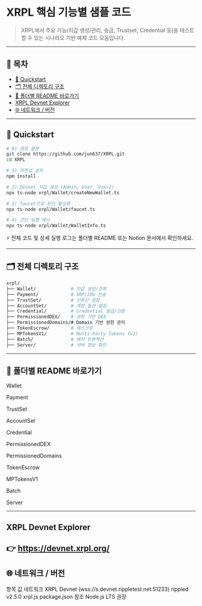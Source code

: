 # XRPL 핵심 기능별 샘플 코드

> XRPL에서 주요 기능(지갑 생성/관리, 송금, Trustset, Credential 등)을 테스트할 수 있는 시나리오 기반 예제 코드 모음입니다.

---

## 📑 목차
- [🚀 Quickstart](#-quickstart)
- [🗂️ 전체 디렉토리 구조](#-전체-디렉토리-구조)
- [📂 폴더별 README 바로가기](#-폴더별-readme-바로가기)
- [XRPL Devnet Explorer](#xrpl-devnet-explorer)
- [🌐 네트워크 / 버전](#-네트워크--버전)

---

## 🚀 Quickstart

```bash
# 0) 레포 클론
git clone https://github.com/jun637/XRPL.git
cd XRPL

# 1) 의존성 설치
npm install

# 2) Devnet 지갑 생성 (Admin, User, User2)
npx ts-node xrpl/Wallet/createNewWallet.ts

# 3) faucet으로 자산 활성화
npx ts-node xrpl/Wallet/faucet.ts

# 4) 간단 실행 예시
npx ts-node xrpl/Wallet/WalletInfo.ts
```
⚡ 전체 코드 및 상세 실행 로그는 폴더별 README 또는 Notion 문서에서 확인하세요.

---

## 🗂️ 전체 디렉토리 구조

```bash
xrpl/
├── Wallet/             # 지갑 생성/조회
├── Payment/            # XRP/IOU 전송
├── TrustSet/           # 신뢰선 설정
├── AccountSet/         # 계정 옵션 설정
├── Credential/         # Credential 발급/검증
├── PermissionedDEX/    # 권한 기반 DEX
├── PermissionedDomains/# Domain 기반 권한 관리
├── TokenEscrow/        # 에스크로
├── MPTokensV1/         # Multi-Party Tokens (v1)
├── Batch/              # 배치 트랜잭션
├── Server/             # 서버 정보 확인
```
---
## 📂 폴더별 README 바로가기
Wallet

Payment

TrustSet

AccountSet

Credential

PermissionedDEX

PermissionedDomains

TokenEscrow

MPTokensV1

Batch

Server

---
## XRPL Devnet Explorer
👉 https://devnet.xrpl.org/
---
## 🌐 네트워크 / 버전
항목	값
네트워크	XRPL Devnet (wss://s.devnet.rippletest.net:51233)
rippled	v2.5.0
xrpl.js	package.json 참조
Node.js	LTS 권장
